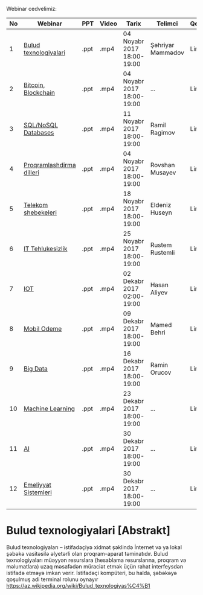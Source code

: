 Webinar cedvelimiz:

|No| Webinar | PPT|Video |Tarix|Telimci|Qeydiyyat|
|------|----------------------|---------|---|-----|------|----|
|1| [Bulud texnologiyalari](#Bulud) |.ppt|.mp4|04 Noyabr 2017 18:00-19:00|Şəhriyar Məmmədov|Link|
|2| [Bitcoin, Blockchain](#Bulud) |.ppt|.mp4|04 Noyabr 2017 18:00-19:00|...|Link|
|3| [SQL/NoSQL Databases](#Bulud) |.ppt|.mp4|11 Noyabr 2017 18:00-19:00|Ramil Ragimov|Link|
|4| [Proqramlashdirma dilleri](#Bulud) |.ppt|.mp4|04 Noyabr 2017 18:00-19:00|Rovshan Musayev|Link|
|5| [Telekom shebekeleri](#Bulud) |.ppt|.mp4|18 Noyabr 2017 18:00-19:00|Eldeniz Huseyn|Link|
|6| [IT Tehlukesizlik](#Bulud) |.ppt|.mp4|25 Noyabr 2017 18:00-19:00|Rustem Rustemli|Link|
|7| [IOT](#Bulud) |.ppt|.mp4|02 Dekabr 2017 02:00-19:00|Hasan Aliyev|Link|
|8| [Mobil Odeme](#Bulud) |.ppt|.mp4|09 Dekabr 2017 18:00-19:00|Mamed Behri|Link|
|9| [Big Data](#Bulud) |.ppt|.mp4|16 Dekabr 2017 18:00-19:00|Ramin Orucov|Link|
|10|[Machine Learning](#Bulud) |.ppt|.mp4|23 Dekabr 2017 18:00-19:00|...|Link|
|11|[AI](#Bulud) |.ppt|.mp4|30 Dekabr 2017 18:00-19:00|...|Link|
|12|[Emeliyyat Sistemleri](#Bulud) |.ppt|.mp4|30 Dekabr 2017 18:00-19:00|...|Link|

# Bulud texnologiyalari [Abstrakt]


Bulud texnologiyaları – istifadəçiyə xidmət şəklində İnternet və ya lokal şəbəkə vasitəsilə əlyetərli olan proqram-aparat təminatıdır. Bulud texnologiyaları müəyyən resurslara (hesablama resurslarına, proqram və məlumatlara) uzaq məsafədən müraciət etmək üçün rahat interfeysdən istifadə etməyə imkan verir. İstifadəçi kompüteri, bu halda, şəbəkəyə qoşulmuş adi terminal rolunu oynayır 
https://az.wikipedia.org/wiki/Bulud_texnologiyas%C4%B1
